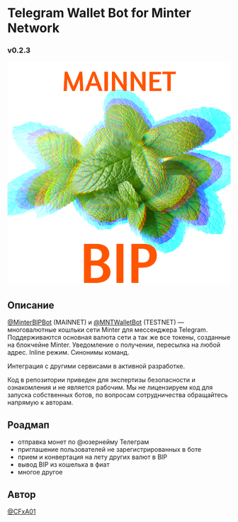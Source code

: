# Telegram Wallet Bot for Minter Network
### v0.2.3

![@MinterBIPBot](./assets/0.2.3.png)

## Описание

<a href="https://t.me/MinterBIPBot">@MinterBIPBot</a> (MAINNET) и 
<a href="https://t.me/MNTWalletBot">@MNTWalletBot</a> (TESTNET) —
многовалютные кошльки сети Minter для мессенджера Telegram.
Поддерживаются основная валюта сети а так же все токены,
созданные на блокчейне Minter. Уведомление о получении, пересылка
на любой адрес. Inline режим. Синонимы команд.

Интеграция с другими сервисами в активной разработке.

Код в репозитории приведен для экспертизы безопасности и ознакомления и не
является рабочим. Мы не лицензируем код для запуска собственных ботов,
по вопросам сотрудничества обращайтесь напрямую к авторам.

## Роадмап

 - отправка монет по @юзернейму Телеграм
 - приглашение пользователей не зарегистрированных в боте
 - прием и конвертация на лету других валют в BIP
 - вывод BIP из кошелька в фиат
 - многое другое

## Автор

 <a href="https://t.me/CFxA01">@CFxA01</a>